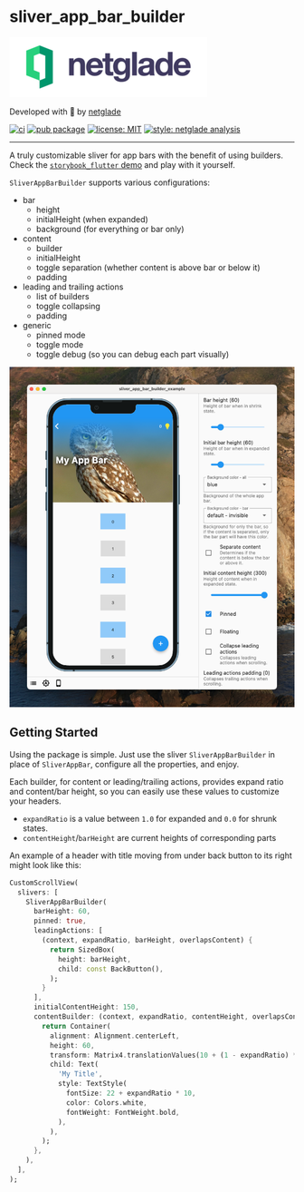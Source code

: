 # sliver_app_bar_builder

<picture>
  <source media="(prefers-color-scheme: dark)" srcset="https://raw.githubusercontent.com/netglade/.github/main/assets/netglade_logo_light.png">
  <source media="(prefers-color-scheme: light)" srcset="https://raw.githubusercontent.com/netglade/.github/main/assets/netglade_logo_dark.png">
  <img alt="netglade" src="https://raw.githubusercontent.com/netglade/.github/main/assets/netglade_logo_dark.png">
</picture>

Developed with 💚 by [netglade][netglade_link]

[![ci][ci_badge]][ci_badge_link]
[![pub package][pub_badge]][pub_badge_link]
[![license: MIT][license_badge]][license_badge_link]
[![style: netglade analysis][style_badge]][style_badge_link]

---

A truly customizable sliver for app bars with the benefit of using builders.
Check the [`storybook_flutter` demo][storybook_demo_link] and play with it yourself.

`SliverAppBarBuilder` supports various configurations:

- bar
  - height
  - initialHeight (when expanded)
  - background (for everything or bar only)
- content
  - builder
  - initialHeight
  - toggle separation (whether content is above bar or below it)
  - padding
- leading and trailing actions
  - list of builders
  - toggle collapsing
  - padding
- generic
  - pinned mode
  - toggle mode
  - toggle debug (so you can debug each part visually) 

![](screenshots/storybook.png)

## Getting Started

Using the package is simple.
Just use the sliver `SliverAppBarBuilder` in place of `SliverAppBar`,
configure all the properties,
and enjoy.

Each builder, for content or leading/trailing actions,
provides expand ratio and content/bar height,
so you can easily use these values to customize your headers.

- `expandRatio` is a value between `1.0` for expanded and `0.0` for shrunk states.
- `contentHeight`/`barHeight` are current heights of corresponding parts

An example of a header with title moving from under back button to its right might look like this:

```dart
CustomScrollView(
  slivers: [
    SliverAppBarBuilder(
      barHeight: 60,
      pinned: true,
      leadingActions: [
        (context, expandRatio, barHeight, overlapsContent) {
          return SizedBox(
            height: barHeight,
            child: const BackButton(),
          );
        }
      ],
      initialContentHeight: 150,
      contentBuilder: (context, expandRatio, contentHeight, overlapsContent) {
        return Container(
          alignment: Alignment.centerLeft,
          height: 60,
          transform: Matrix4.translationValues(10 + (1 - expandRatio) * 40, 0, 0),
          child: Text(
            'My Title',
            style: TextStyle(
              fontSize: 22 + expandRatio * 10,
              color: Colors.white,
              fontWeight: FontWeight.bold,
            ),
          ),
        );
      },
    ),
  ],
);
```

[storybook_demo_link]: https://netglade.github.io/sliver_app_bar_builder

[netglade_link]: https://netglade.cz/en

[ci_badge]: https://github.com/netglade/sliver_app_bar_builder/workflows/ci/badge.svg
[ci_badge_link]: https://github.com/netglade/sliver_app_bar_builder/actions
[license_badge]: https://img.shields.io/badge/license-MIT-blue.svg
[license_badge_link]: https://opensource.org/licenses/MIT
[pub_badge]: https://img.shields.io/pub/v/sliver_app_bar_builder.svg
[pub_badge_link]: https://pub.dartlang.org/packages/sliver_app_bar_builder
[style_badge]: https://img.shields.io/badge/style-netglade_analysis-26D07C.svg
[style_badge_link]: https://pub.dev/packages/netglade_analysis
